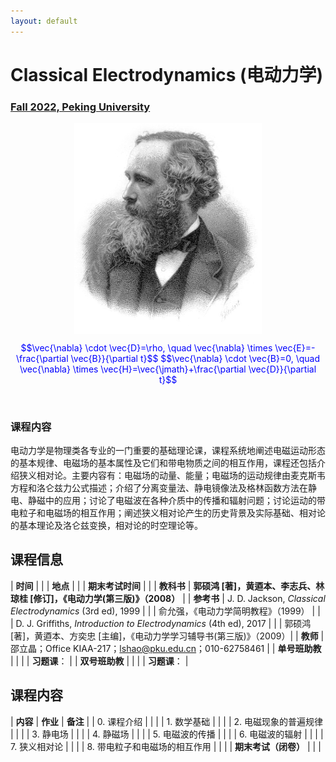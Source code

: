 ```yaml
---
layout: default
---
```


<style>
table {
  font-family: arial, sans-serif;
  border-collapse: collapse;
  width: 100%;
}

td, th {
  border: 1px solid #dddddd;
  text-align: left;
  padding: 8px;
}

tr:nth-child(odd) {
  background-color: #dddddd;
}
</style>

# <b>Classical Electrodynamics (电动力学)</b>

### <u>Fall 2022, Peking University</u>

<div style="display: flex; justify-content: center;">
<img src="James_Clerk_Maxwell.jpg" width="300">
</div>


<p align="center">
<font color="blue">
$$\vec{\nabla} \cdot \vec{D}=\rho, \quad \vec{\nabla} \times \vec{E}=-\frac{\partial \vec{B}}{\partial t}$$
$$\vec{\nabla} \cdot \vec{B}=0, \quad \vec{\nabla} \times \vec{H}=\vec{\jmath}+\frac{\partial \vec{D}}{\partial t}$$
</font>
</p>

<br>

### 课程内容

电动力学是物理类各专业的一门重要的基础理论课，课程系统地阐述电磁运动形态的基本规律、电磁场的基本属性及它们和带电物质之间的相互作用，课程还包括介绍狭义相对论。主要内容有：电磁场的动量、能量；电磁场的运动规律由麦克斯韦方程和洛仑兹力公式描述；介绍了分离变量法、静电镜像法及格林函数方法在静电、静磁中的应用；讨论了电磁波在各种介质中的传播和辐射问题；讨论运动的带电粒子和电磁场的相互作用；阐述狭义相对论产生的历史背景及实际基础、相对论的基本理论及洛仑兹变换，相对论的时空理论等。

<p></p>

## 课程信息

| **时间** |  |
| **地点** | |
| **期末考试时间** |  |
| **教科书** | **郭硕鸿 [著]，黄逎本、李志兵、林琼桂 [修订]，《电动力学(第三版)》（2008）** |
| **参考书** | J. D. Jackson, *Classical Electrodynamics* (3rd ed), 1999 |
| | 俞允强，《电动力学简明教程》（1999） |
| | D. J. Griffiths, *Introduction to Electrodynamics* (4th ed), 2017 |
| | 郭硕鸿 [著]，黄逎本、方奕忠 [主编]，《电动力学学习辅导书(第三版)》（2009）|
| **教师** | 邵立晶；Office KIAA-217；lshao@pku.edu.cn；010-62758461 | 
| **单号班助教** |  |
| | **习题课**： |
| **双号班助教** | |
| | **习题课**： |

<p></p>

## 课程内容

| **内容** | **作业** | **备注** |
| 0. 课程介绍 | | |
| 1. 数学基础 | | |
| 2. 电磁现象的普遍规律 | | |
| 3. 静电场 | | |
| 4. 静磁场 | | |
| 5. 电磁波的传播 | | |
| 6. 电磁波的辐射 | | |
| 7. 狭义相对论 | | |
| 8. 带电粒子和电磁场的相互作用 | | |
| **期末考试（闭卷）** | | |


<script type="text/x-mathjax-config">
  MathJax.Hub.Config({
    tex2jax: {
      inlineMath: [ ['$','$'] ],
      processEscapes: true
    }
  });
</script>
<script type="text/javascript" src="https://cdn.mathjax.org/mathjax/latest/MathJax.js?config=TeX-AMS-MML_HTMLorMML">
</script>

